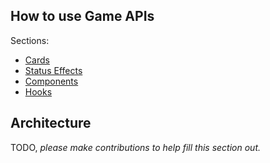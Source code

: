 ## How to use Game APIs

Sections:
- [Cards](./cards.md)
- [Status Effects](./status-effects.md)
- [Components](./components.md)
- [Hooks](./hooks.md)

## Architecture

TODO, *please make contributions to help fill this section out.*

